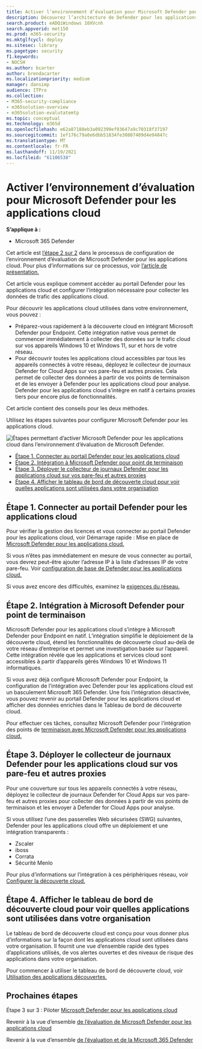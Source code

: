 ```yaml
---
title: Activer l’environnement d’évaluation pour Microsoft Defender pour les applications cloud
description: Découvrez l’architecture de Defender pour les applications cloud dans Microsoft Defender pour Office 365 et comprenez les interactions entre les produits Microsoft 365 Defender cloud.
search.product: eADQiWindows 10XVcnh
search.appverid: met150
ms.prod: m365-security
ms.mktglfcycl: deploy
ms.sitesec: library
ms.pagetype: security
f1.keywords:
- NOCSH
ms.author: bcarter
author: brendacarter
ms.localizationpriority: medium
manager: dansimp
audience: ITPro
ms.collection:
- M365-security-compliance
- m365solution-overview
- m365solution-evalutatemtp
ms.topic: conceptual
ms.technology: m365d
ms.openlocfilehash: e62a87188eb3a092399ef03647a9c70318f37197
ms.sourcegitcommit: 1ef176c79a0e6dbb51834fe30807409d4e94847c
ms.translationtype: MT
ms.contentlocale: fr-FR
ms.lasthandoff: 11/19/2021
ms.locfileid: "61106538"
---
```

# <a name="enable-the-evaluation-environment-for-microsoft-defender-for-cloud-apps"></a>Activer l’environnement d’évaluation pour Microsoft Defender pour les applications cloud

**S’applique à :**

- Microsoft 365 Defender

Cet article est [l’étape 2 sur 2](eval-defender-mcas-overview.md) dans le processus de configuration de l’environnement d’évaluation de Microsoft Defender pour les applications cloud. Pour plus d’informations sur ce processus, voir [l’article de présentation.](eval-defender-mcas-overview.md)

Cet article vous explique comment accéder au portail Defender pour les applications cloud et configurer l’intégration nécessaire pour collecter les données de trafic des applications cloud.

Pour découvrir les applications cloud utilisées dans votre environnement, vous pouvez :

- Préparez-vous rapidement à la découverte cloud en intégrant Microsoft Defender pour Endpoint. Cette intégration native vous permet de commencer immédiatement à collecter des données sur le trafic cloud sur vos appareils Windows 10 et Windows 11, sur et hors de votre réseau.
- Pour découvrir toutes les applications cloud accessibles par tous les appareils connectés à votre réseau, déployez le collecteur de journaux Defender for Cloud Apps sur vos pare-feu et autres proxies. Cela permet de collecter des données à partir de vos points de terminaison et de les envoyer à Defender pour les applications cloud pour analyse. Defender pour les applications cloud s’intègre en natif à certains proxies tiers pour encore plus de fonctionnalités.

Cet article contient des conseils pour les deux méthodes.

Utilisez les étapes suivantes pour configurer Microsoft Defender pour les applications cloud.

![Étapes permettant d’activer Microsoft Defender pour les applications cloud dans l’environnement d’évaluation de Microsoft Defender.](../../media/defender/m365-defender-mcas-eval-enable-steps.png)

- [Étape 1. Connecter au portail Defender pour les applications cloud](#step-1)
- [Étape 2. Intégration à Microsoft Defender pour point de terminaison](#step-2)
- [Étape 3. Déployer le collecteur de journaux Defender pour les applications cloud sur vos pare-feu et autres proxies](#step-3)
- [Étape 4. Afficher le tableau de bord de découverte cloud pour voir quelles applications sont utilisées dans votre organisation](#step-4)

<a name="step-1"></a>

## <a name="step-1-connect-to-the-defender-for-cloud-apps-portal"></a>Étape 1. Connecter au portail Defender pour les applications cloud

Pour vérifier la gestion des licences et vous connecter au portail Defender pour les applications cloud, voir Démarrage rapide : Mise en place de [Microsoft Defender pour les applications cloud.](/cloud-app-security/getting-started-with-cloud-app-security)

Si vous n’êtes pas immédiatement en mesure de vous connecter au portail, vous devrez peut-être ajouter l’adresse IP à la liste d’adresses IP de votre pare-feu. Voir [configuration de base de Defender pour les applications cloud.](/cloud-app-security/general-setup)

Si vous avez encore des difficultés, examinez la [exigences du réseau.](/cloud-app-security/network-requirements)

<a name="step-2"></a>

## <a name="step-2-integrate-with-microsoft-defender-for-endpoint"></a>Étape 2. Intégration à Microsoft Defender pour point de terminaison

Microsoft Defender pour les applications cloud s’intègre à Microsoft Defender pour Endpoint en natif. L’intégration simplifie le déploiement de la découverte cloud, étend les fonctionnalités de découverte cloud au-delà de votre réseau d’entreprise et permet une investigation basée sur l’appareil. Cette intégration révèle que les applications et services cloud sont accessibles à partir d’appareils gérés Windows 10 et Windows 11 informatiques.

Si vous avez déjà configuré Microsoft Defender pour Endpoint, la configuration de l’intégration avec Defender pour les applications cloud est un basculement Microsoft 365 Defender. Une fois l’intégration désactivée, vous pouvez revenir au portail Defender pour les applications cloud et afficher des données enrichies dans le Tableau de bord de découverte cloud.

Pour effectuer ces tâches, consultez Microsoft Defender pour l’intégration des points de [terminaison avec Microsoft Defender pour les applications cloud.](/cloud-app-security/mde-integration)

<a name="step-3"></a>

## <a name="step-3-deploy-the-defender-for-cloud-apps-log-collector-on-your-firewalls-and-other-proxies"></a>Étape 3. Déployer le collecteur de journaux Defender pour les applications cloud sur vos pare-feu et autres proxies

Pour une couverture sur tous les appareils connectés à votre réseau, déployez le collecteur de journaux Defender for Cloud Apps sur vos pare-feu et autres proxies pour collecter des données à partir de vos points de terminaison et les envoyer à Defender for Cloud Apps pour analyse.

Si vous utilisez l’une des passerelles Web sécurisées (SWG) suivantes, Defender pour les applications cloud offre un déploiement et une intégration transparents :

- Zscaler
- iboss
- Corrata
- Sécurité Menlo

Pour plus d’informations sur l’intégration à ces périphériques réseau, voir [Configurer la découverte cloud.](/cloud-app-security/set-up-cloud-discovery)

<a name="step-4"></a>

## <a name="step-4-view-the-cloud-discovery-dashboard-to-see-what-apps-are-being-used-in-your-organization"></a>Étape 4. Afficher le tableau de bord de découverte cloud pour voir quelles applications sont utilisées dans votre organisation

Le tableau de bord de découverte cloud est conçu pour vous donner plus d’informations sur la façon dont les applications cloud sont utilisées dans votre organisation. Il fournit une vue d’ensemble rapide des types d’applications utilisés, de vos alertes ouvertes et des niveaux de risque des applications dans votre organisation.

Pour commencer à utiliser le tableau de bord de découverte cloud, voir [Utilisation des applications découvertes.](/cloud-app-security/discovered-apps)

## <a name="next-steps"></a>Prochaines étapes

Étape 3 sur 3 : Piloter [Microsoft Defender pour les applications cloud](eval-defender-mcas-pilot.md)

Revenir à la vue d’ensemble [de l’évaluation de Microsoft Defender pour les applications cloud](eval-defender-mcas-overview.md)

Revenir à la vue d’ensemble [de l’évaluation et de la Microsoft 365 Defender](eval-overview.md)

